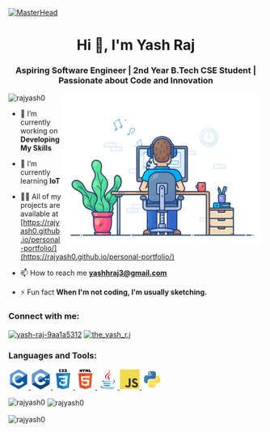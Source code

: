[![MasterHead](https://user-images.githubusercontent.com/109351602/202650321-7f4da361-f98f-4345-8df4-adf352a11322.gif)](https://rajyash0.io)
<h1 align="center">Hi 👋, I'm Yash Raj</h1>
<h3 align="center">Aspiring Software Engineer | 2nd Year B.Tech CSE Student | Passionate about Code and Innovation</h3>
<img align="right" alt"Coding" width="400" src="https://raw.githubusercontent.com/SupianIDz/SupianIDz/main/coding.gif">


<p align="left"> <img src="https://komarev.com/ghpvc/?username=rajyash0&label=Profile%20views&color=0e75b6&style=flat" alt="rajyash0" /> </p>

- 🔭 I’m currently working on **Developing My Skills**

- 🌱 I’m currently learning **IoT**

- 👨‍💻 All of my projects are available at [https://rajyash0.github.io/personal-portfolio/](https://rajyash0.github.io/personal-portfolio/)

- 📫 How to reach me **yashhraj3@gmail.com**

- ⚡ Fun fact **When I'm not coding, I'm usually sketching.**

<h3 align="left">Connect with me:</h3>
<p align="left">
<a href="https://linkedin.com/in/yash-raj-9aa1a5312" target="blank"><img align="center" src="https://raw.githubusercontent.com/rahuldkjain/github-profile-readme-generator/master/src/images/icons/Social/linked-in-alt.svg" alt="yash-raj-9aa1a5312" height="30" width="40" /></a>
<a href="https://instagram.com/the_yash_r.j" target="blank"><img align="center" src="https://raw.githubusercontent.com/rahuldkjain/github-profile-readme-generator/master/src/images/icons/Social/instagram.svg" alt="the_yash_r.j" height="30" width="40" /></a>
</p>

<h3 align="left">Languages and Tools:</h3>
<p align="left"> <a href="https://www.cprogramming.com/" target="_blank" rel="noreferrer"> <img src="https://raw.githubusercontent.com/devicons/devicon/master/icons/c/c-original.svg" alt="c" width="40" height="40"/> </a> <a href="https://www.w3schools.com/cpp/" target="_blank" rel="noreferrer"> <img src="https://raw.githubusercontent.com/devicons/devicon/master/icons/cplusplus/cplusplus-original.svg" alt="cplusplus" width="40" height="40"/> </a> <a href="https://www.w3schools.com/css/" target="_blank" rel="noreferrer"> <img src="https://raw.githubusercontent.com/devicons/devicon/master/icons/css3/css3-original-wordmark.svg" alt="css3" width="40" height="40"/> </a> <a href="https://www.w3.org/html/" target="_blank" rel="noreferrer"> <img src="https://raw.githubusercontent.com/devicons/devicon/master/icons/html5/html5-original-wordmark.svg" alt="html5" width="40" height="40"/> </a> <a href="https://www.java.com" target="_blank" rel="noreferrer"> <img src="https://raw.githubusercontent.com/devicons/devicon/master/icons/java/java-original.svg" alt="java" width="40" height="40"/> </a> <a href="https://developer.mozilla.org/en-US/docs/Web/JavaScript" target="_blank" rel="noreferrer"> <img src="https://raw.githubusercontent.com/devicons/devicon/master/icons/javascript/javascript-original.svg" alt="javascript" width="40" height="40"/> </a> <a href="https://www.python.org" target="_blank" rel="noreferrer"> <img src="https://raw.githubusercontent.com/devicons/devicon/master/icons/python/python-original.svg" alt="python" width="40" height="40"/> </a> </p>

<p><img align="left" src="https://github-readme-stats.vercel.app/api/top-langs?username=rajyash0&show_icons=true&locale=en&layout=compact" alt="rajyash0" /></p>

<p>&nbsp;<img align="center" src="https://github-readme-stats.vercel.app/api?username=rajyash0&show_icons=true&locale=en" alt="rajyash0" /></p>

<p><img align="center" src="https://github-readme-streak-stats.herokuapp.com/?user=rajyash0&" alt="rajyash0" /></p>
